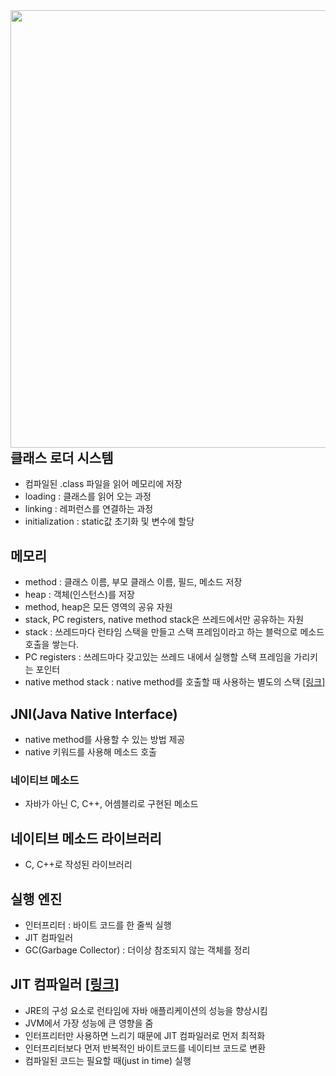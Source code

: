<img src="https://lh4.googleusercontent.com/JdUFxe9RlN3TlE71L5hHsXJYIWynR4GEUJ273ptZRVPanP5PE3irYNO4zH6G4OXI6mvyM8PxLZWD1sKEAWNN1QKvTBe1zzy9XE9LKIiKYo9wHk8VwWZNlG0zbvQ2Ty4zHgoMhY9e" width="700" align="left" />



## 클래스 로더 시스템

- 컴파일된 .class 파일을 읽어 메모리에 저장
- loading : 클래스를 읽어 오는 과정
- linking : 레퍼런스를 연결하는 과정
- initialization : static값 초기화 및 변수에 할당



## 메모리

- method : 클래스 이름, 부모 클래스 이름, 필드, 메소드 저장
- heap : 객체(인스턴스)를 저장
- method, heap은 모든 영역의 공유 자원
- stack, PC registers, native method stack은 쓰레드에서만 공유하는 자원
- stack : 쓰레드마다 런타임 스택을 만들고 스택 프레임이라고 하는 블럭으로 메소드 호출을 쌓는다.
- PC registers : 쓰레드마다 갖고있는 쓰레드 내에서 실행할 스택 프레임을 가리키는 포인터
- native method stack : native method를 호출할 때 사용하는 별도의 스택 [[링크]](https://javapapers.com/core-java/java-jvm-run-time-data-areas/)



## JNI(Java Native Interface)

- native method를 사용할 수 있는 방법 제공
- native 키워드를 사용해 메소드 호출

### 네이티브 메소드

- 자바가 아닌 C, C++, 어셈블리로 구현된 메소드

## 네이티브 메소드 라이브러리

- C, C++로 작성된 라이브러리



## 실행 엔진

- 인터프리터 : 바이트 코드를 한 줄씩 실행
- JIT 컴파일러
- GC(Garbage Collector) : 더이상 참조되지 않는 객체를 정리



## JIT 컴파일러 [[링크]](https://aboullaite.me/understanding-jit-compiler-just-in-time-compiler/)

- JRE의 구성 요소로 런타임에 자바 애플리케이션의 성능을 향상시킴
- JVM에서 가장 성능에 큰 영향을 줌
- 인터프리터만 사용하면 느리기 때문에 JIT 컴파일러로 먼저 최적화
- 인터프리터보다 먼저 반복적인 바이트코드를 네이티브 코드로 변환
- 컴파일된 코드는 필요할 때(just in time) 실행